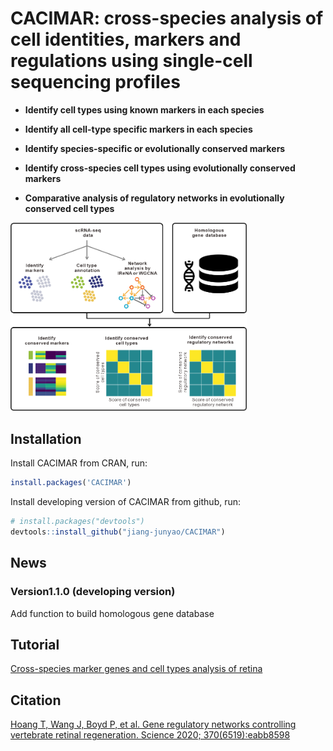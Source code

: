 
<!-- README.md is generated from README.Rmd. Please edit that file -->

# CACIMAR: cross-species analysis of cell identities, markers and regulations using single-cell sequencing profiles

-   **Identify cell types using known markers in each species**

-   **Identify all cell-type specific markers in each species**

-   **Identify species-specific or evolutionally conserved markers**

-   **Identify cross-species cell types using evolutionally conserved
    markers**

-   **Comparative analysis of regulatory networks in evolutionally
    conserved cell types**

<img src="Readme%20figure/Workflow.png" style="width:75.0%;height:75.0%" />

## Installation

Install CACIMAR from CRAN, run:

``` r
install.packages('CACIMAR')
```

Install developing version of CACIMAR from github, run:

``` r
# install.packages("devtools")
devtools::install_github("jiang-junyao/CACIMAR")
```

## News

### Version1.1.0 (developing version)

Add function to build homologous gene database

## Tutorial

[Cross-species marker genes and cell types analysis of
retina](https://jiang-junyao.github.io/CACIMAR/CACIMAR_tutorial)

## Citation

[Hoang T, Wang J, Boyd P, et al. Gene regulatory networks controlling
vertebrate retinal regeneration. Science 2020;
370(6519):eabb8598](https://www.science.org/doi/10.1126/science.abb8598)
